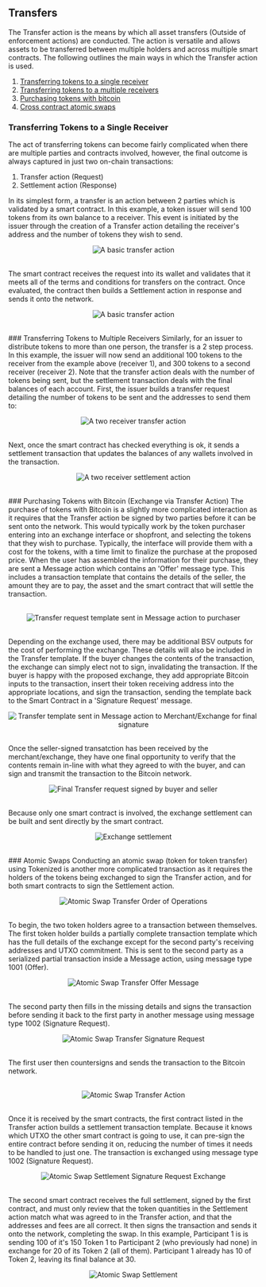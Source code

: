 ## Transfers
The Transfer action is the means by which all asset transfers (Outside of enforcement actions) are conducted. The action is versatile and allows assets to be transferred between multiple holders and across multiple smart contracts. The following outlines the main ways in which the Transfer action is used.

1. [Transferring tokens to a single receiver](#single-receiver)
2. [Transferring tokens to a multiple receivers](#multiple-receiver)
3. [Purchasing tokens with bitcoin](#exchange)
4. [Cross contract atomic swaps](#atomic-swaps)

<a name="single-receiver"></a>
### Transferring Tokens to a Single Receiver

The act of transferring tokens can become fairly complicated when there are multiple parties and contracts involved, however, the final outcome is always captured in just two on-chain transactions:

1. Transfer action (Request)
2. Settlement action (Response)

In its simplest form, a transfer is an action between 2 parties which is validated by a smart contract.
In this example, a token issuer will send 100 tokens from its own balance to a receiver. This event is initiated by the issuer through the creation of a Transfer action detailing the receiver's address and the number of tokens they wish to send.
<br>
<p align="center"><img src="https://raw.githubusercontent.com/tokenized/docs/master/images/one-receiver-transfer-example.svg?sanitize=true" alt="A basic transfer action" align="center" align="middle"></p>
<br>
The smart contract receives the request into its wallet and validates that it meets all of the terms and conditions for transfers on the contract. Once evaluated, the contract then builds a Settlement action in response and sends it onto the network.
<br>
<p align="center"><img src="https://raw.githubusercontent.com/tokenized/docs/master/images/one-receiver-settlement-example.svg?sanitize=true" alt="A basic transfer action" align="center" align="middle"></p>
<br>
<a name="multiple-receiver"></a>
### Transferring Tokens to Multiple Receivers
Similarly, for an issuer to distribute tokens to more than one person, the transfer is a 2 step process. 
In this example, the issuer will now send an additional 100 tokens to the receiver from the example above (receiver 1), and 300 tokens to a second receiver (receiver 2).
Note that the transfer action deals with the number of tokens being sent, but the settlement transaction deals with the final balances of each account.
First, the issuer builds a transfer request detailing the number of tokens to be sent and the addresses to send them to:
<br>
<p align="center"><img src="https://raw.githubusercontent.com/tokenized/docs/master/images/two-receivers-transfer-example.svg?sanitize=true" alt="A two receiver transfer action" align="center" align="middle"></p>
<br>
Next, once the smart contract has checked everything is ok, it sends a settlement transaction that updates the balances of any wallets involved in the transaction.
<br>
<p align="center"><img src="https://raw.githubusercontent.com/tokenized/docs/master/images/two-receivers-settlement-example.svg?sanitize=true" alt="A two receiver settlement action" align="center" align="middle"></p>
<br>
<a name="exchange"></a>
### Purchasing Tokens with Bitcoin (Exchange via Transfer Action)
The purchase of tokens with Bitcoin is a slightly more complicated interaction as it requires that the Transfer action be signed by two parties before it can be sent onto the network.
This would typically work by the token purchaser entering into an exchange interface or shopfront, and selecting the tokens that they wish to purchase. Typically, the interface will provide them with a cost for the tokens, with a time limit to finalize the purchase at the proposed price.
When the user has assembled the information for their purchase, they are sent a Message action which contains an 'Offer' message type. This includes a transaction template that contains the details of the seller, the amount they are to pay, the asset and the smart contract that will settle the transaction.
<br><br>
<p align="center"><img src="https://raw.githubusercontent.com/tokenized/docs/master/images/exchange-transfer-offer-message.svg?sanitize=true" alt="Transfer request template sent in Message action to purchaser" align="center" align="middle"></p>
<br>
Depending on the exchange used, there may be additional BSV outputs for the cost of performing the exchange. These details will also be included in the Transfer template. If the buyer changes the contents of the transaction, the exchange can simply elect not to sign, invalidating the transaction.
If the buyer is happy with the proposed exchange, they add appropriate Bitcoin inputs to the transaction, insert their token receiving address into the appropriate locations, and sign the transaction, sending the template back to the Smart Contract in a 'Signature Request' message.
<br>
<p align="center"><img src="https://raw.githubusercontent.com/tokenized/docs/master/images/exchange-transfer-signature-request-message.svg?sanitize=true" alt="Transfer template sent in Message action to Merchant/Exchange for final signature" align="center" align="middle"></p>
<br>
Once the seller-signed transatction has been received by the merchant/exchange, they have one final opportunity to verify that the contents remain in-line with what they agreed to with the buyer, and can sign and transmit the transaction to the Bitcoin network. 
<br>
<p align="center"><img src="https://raw.githubusercontent.com/tokenized/docs/master/images/exchange-transfer-example.svg?sanitize=true" alt="Final Transfer request signed by buyer and seller" align="center" align="middle"></p>
<br>
Because only one smart contract is involved, the exchange settlement can be built and sent directly by the smart contract.
<br>
<p align="center"><img src="https://raw.githubusercontent.com/tokenized/docs/master/images/exchange-settlement-example.svg?sanitize=true" alt="Exchange settlement" align="center" align="middle"></p>
<br>
<a name="atomic-swaps"></a>
### Atomic Swaps
Conducting an atomic swap (token for token transfer) using Tokenized is another more complicated transaction as it requires the holders of the tokens being exchanged to sign the Transfer action, and for both smart contracts to sign the Settlement action.
<br>
<p align="center"><img src="https://raw.githubusercontent.com/tokenized/docs/master/images/atomic-swap-process-order-of-operations.svg?sanitize=true" alt="Atomic Swap Transfer Order of Operations" align="center" align="middle"></p>
<br>
To begin, the two token holders agree to a transaction between themselves. The first token holder builds a partially complete transaction template which has the full details of the exchange except for the second party's receiving addresses and UTXO commitment. This is sent to the second party as a serialized partial transaction inside a Message action, using message type 1001 (Offer).
<br>
<p align="center"><img src="https://raw.githubusercontent.com/tokenized/docs/master/images/atomic-swap-transfer-offer-message.svg?sanitize=true" alt="Atomic Swap Transfer Offer Message" align="center" align="middle"></p>
<br>
The second party then fills in the missing details and signs the transaction before sending it back to the first party in another message using message type 1002 (Signature Request).
<br>
<p align="center"><img src="https://raw.githubusercontent.com/tokenized/docs/master/images/atomic-swap-transfer-signature-request-message.svg?sanitize=true" alt="Atomic Swap Transfer Signature Request" align="center" align="middle"></p>
<br>
The first user then countersigns and sends the transaction to the Bitcoin network.
<br><br>
<p align="center"><img src="https://raw.githubusercontent.com/tokenized/docs/master/images/atomic-swap-transfer-action.svg?sanitize=true" alt="Atomic Swap Transfer Action" align="center" align="middle"></p>
<br>
Once it is received by the smart contracts, the first contract listed in the Transfer action builds a settlement transaction template. Because it knows which UTXO the other smart contract is going to use, it can pre-sign the entire contract before sending it on, reducing the number of times it needs to be handled to just one. The transaction is exchanged using message type 1002 (Signature Request).
<br>
<p align="center"><img src="https://raw.githubusercontent.com/tokenized/docs/master/images/atomic-swap-settlement-signature-request-message.svg?sanitize=true" alt="Atomic Swap Settlement Signature Request Exchange" align="center" align="middle"></p>
<br>
The second smart contract receives the full settlement, signed by the first contract, and must only review that the token quantities in the Settlement action match what was agreed to in the Transfer action, and that the addresses and fees are all correct. It then signs the transaction and sends it onto the network, completing the swap.
In this example, Participant 1 is is sending 100 of it's 150 Token 1 to Participant 2 (who previously had none) in exchange for 20 of its Token 2 (all of them). Participant 1 already has 10 of Token 2, leaving its final balance at 30.
<br>
<p align="center"><img src="https://raw.githubusercontent.com/tokenized/docs/master/images/atomic-swap-settlement-action.svg?sanitize=true" alt="Atomic Swap Settlement" align="center" align="middle"></p>
<br>

